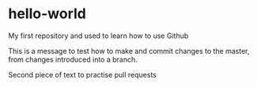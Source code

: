 # hello-world
My first repository and used to learn how to use Github

This is a message to test how to make and commit changes to the master, from changes introduced into a branch.

Second piece of text to practise pull requests
